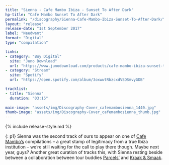 ```yaml
---
title: "Sienna - Cafe Mambo Ibiza - Sunset To After Dark"
hp-title: "Cafe Mambo Sunset To After Dark"
permalink: "/discography/Sienna-Cafe-Mambo-Ibiza-Sunset-To-After-Dark/"
layout: "release"
release-date: "1st September 2017"
label: "Needwant"
format: "Digital"
type: "compilation"

links:
- category: "Buy Digital"
  site: "Juno Download"
  url: "https://www.junodownload.com/products/cafe-mambo-ibiza-sunset-to-after/3508657-02/"
- category: "Stream"
  site: "Spotify"
  url: "https://open.spotify.com/album/3oxwwtRbzcxdVSDSmvyGDB"

tracklist:
- title: "Sienna"
  duration: "03:15"
   
main-image: "assets/img/Discography-Cover_cafemambosienna_1440.jpg"
thumb-image: "assets/img/Discography-Cover_cafemambosienna_thumb.jpg"
---
```

{% include release-style.md %}

{: p1}
Sienna was the second track of ours to appear on one of [Cafe Mambo’s](https://cafemamboibiza.com/) compilations – a great stamp of legitimacy from a true Ibiza institution – we’re still waiting for the call to play there though. Maybe next year, guys? Another great curation of tracks this, with Sienna resting beside between a collaboration between tour buddies [Parcels’](https://www.parcelsmusic.com/) and [Kraak & Smaak](http://www.kraaksmaak.com/).

